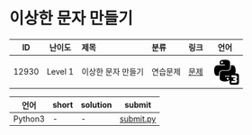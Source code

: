 # 이상한 문자 만들기

| ID | 난이도 | 제목 | 분류 | 링크 | 언어 |
| -- | ---- | :-- | :-- | --- | --- |
| 12930 | Level 1 | 이상한 문자 만들기 | 연습문제 | [문제](https://programmers.co.kr/learn/courses/30/lessons/12930) | [![python3](/assets/python3.svg)](submit.py) |

| 언어 | short | solution | submit |
| --- | ----- | -------- | ------ |
| Python3 | - | - | [submit.py](submit.py) |
